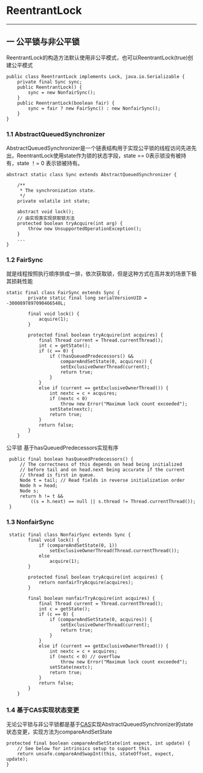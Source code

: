 # ReentrantLock
---
## 一 公平锁与非公平锁 
ReentrantLock的构造方法默认使用非公平模式，也可以ReentrantLock(true)创建公平模式

    public class ReentrantLock implements Lock, java.io.Serializable {
        private final Sync sync;
        public ReentrantLock() {
            sync = new NonfairSync();
        }
        public ReentrantLock(boolean fair) {
            sync = fair ? new FairSync() : new NonfairSync();
        }     
    }
    
### 1.1  AbstractQueuedSynchronizer
   
AbstractQueuedSynchronizer是一个链表结构用于实现公平锁的线程访问先进先出，ReentrantLock使用state作为锁的状态字段，state == 0表示锁没有被持有，state ！= 0 表示锁被持有。
  
    abstract static class Sync extends AbstractQueuedSynchronizer {
        
        /**
         * The synchronization state.
         */
        private volatile int state;
            
        abstract void lock();
        // 由实现类实现获取锁方法
        protected boolean tryAcquire(int arg) {
            throw new UnsupportedOperationException();
        }    
        ...   
    }      
### 1.2  FairSync   
就是线程按照执行顺序排成一排，依次获取锁，但是这种方式在高并发的场景下极其损耗性能
 
    static final class FairSync extends Sync {
            private static final long serialVersionUID = -3000897897090466540L;
    
            final void lock() {
                acquire(1);
            }
    
            protected final boolean tryAcquire(int acquires) {
                final Thread current = Thread.currentThread();
                int c = getState();
                if (c == 0) {
                    if (!hasQueuedPredecessors() &&
                        compareAndSetState(0, acquires)) {
                        setExclusiveOwnerThread(current);
                        return true;
                    }
                }
                else if (current == getExclusiveOwnerThread()) {
                    int nextc = c + acquires;
                    if (nextc < 0)
                        throw new Error("Maximum lock count exceeded");
                    setState(nextc);
                    return true;
                }
                return false;
            }
        }
 公平锁 基于hasQueuedPredecessors实现有序
 
     public final boolean hasQueuedPredecessors() {
         // The correctness of this depends on head being initialized
         // before tail and on head.next being accurate if the current
         // thread is first in queue.
         Node t = tail; // Read fields in reverse initialization order
         Node h = head;
         Node s;
         return h != t &&
             ((s = h.next) == null || s.thread != Thread.currentThread());
     }    
### 1.3  NonfairSync

     static final class NonfairSync extends Sync {
            final void lock() {
                if (compareAndSetState(0, 1))
                    setExclusiveOwnerThread(Thread.currentThread());
                else
                    acquire(1);
            }
            
            protected final boolean tryAcquire(int acquires) {
                return nonfairTryAcquire(acquires);
            }
            
            final boolean nonfairTryAcquire(int acquires) {
                final Thread current = Thread.currentThread();
                int c = getState();
                if (c == 0) {
                    if (compareAndSetState(0, acquires)) {
                        setExclusiveOwnerThread(current);
                        return true;
                    }
                }
                else if (current == getExclusiveOwnerThread()) {
                    int nextc = c + acquires;
                    if (nextc < 0) // overflow
                        throw new Error("Maximum lock count exceeded");
                    setState(nextc);
                    return true;
                }
                return false;
            }            
        }

### 1.4 基于CAS实现状态变更
无论公平锁与非公平锁都是基于[CAS](/markdown/java/cas.md)实现AbstractQueuedSynchronizer的state状态变更，实现方法为compareAndSetState

    protected final boolean compareAndSetState(int expect, int update) {
        // See below for intrinsics setup to support this
        return unsafe.compareAndSwapInt(this, stateOffset, expect, update);
    }